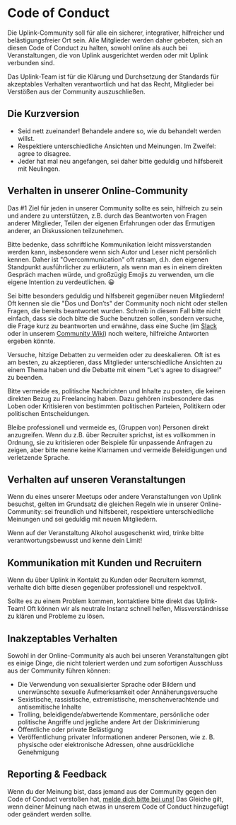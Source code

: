 # Code of Conduct

Die Uplink-Community soll für alle ein sicherer, integrativer, hilfreicher und belästigungsfreier Ort sein. Alle Mitglieder werden daher gebeten, sich an diesen Code of Conduct zu halten, sowohl online als auch bei Veranstaltungen, die von Uplink ausgerichtet werden oder mit Uplink verbunden sind.

Das Uplink-Team ist für die Klärung und Durchsetzung der Standards für akzeptables Verhalten verantwortlich und hat das Recht, Mitglieder bei Verstößen aus der Community auszuschließen.

## Die Kurzversion

* Seid nett zueinander! Behandele andere so, wie du behandelt werden willst.
* Respektiere unterschiedliche Ansichten und Meinungen. Im Zweifel: agree to disagree.
* Jeder hat mal neu angefangen, sei daher bitte geduldig und hilfsbereit mit Neulingen.

## Verhalten in unserer Online-Community

Das #1 Ziel für jeden in unserer Community sollte es sein, hilfreich zu sein und andere zu unterstützen, z.B. durch das Beantworten von Fragen anderer Mitglieder, Teilen der eigenen Erfahrungen oder das Ermutigen anderer, an Diskussionen teilzunehmen.

Bitte bedenke, dass schriftliche Kommunikation leicht missverstanden werden kann, insbesondere wenn sich Autor und Leser nicht persönlich kennen. Daher ist "Overcommunication" oft ratsam, d.h. den eigenen Standpunkt ausführlicher zu erläutern, als wenn man es in einem direkten Gespräch machen würde, und großzügig Emojis zu verwenden, um die eigene Intention zu verdeutlichen. 😀

Sei bitte besonders geduldig und hilfsbereit gegenüber neuen Mitgliedern! Oft kennen sie die "Dos und Don’ts" der Community noch nicht oder stellen Fragen, die bereits beantwortet wurden. Schreib in diesem Fall bitte nicht einfach, dass sie doch bitte die Suche benutzen sollen, sondern versuche, die Frage kurz zu beantworten und erwähne, dass eine Suche (im [Slack](060-community-slack.md) oder in unserem [Community Wiki](180-community-wiki.md)) noch weitere, hilfreiche Antworten ergeben könnte.

Versuche, hitzige Debatten zu vermeiden oder zu deeskalieren. Oft ist es am besten, zu akzeptieren, dass Mitglieder unterschiedliche Ansichten zu einem Thema haben und die Debatte mit einem "Let's agree to disagree!" zu beenden.

Bitte vermeide es, politische Nachrichten und Inhalte zu posten, die keinen direkten Bezug zu Freelancing haben. Dazu gehören insbesondere das Loben oder Kritisieren von bestimmten politischen Parteien, Politikern oder politischen Entscheidungen.

Bleibe professionell und vermeide es, (Gruppen von) Personen direkt anzugreifen. Wenn du z.B. über Recruiter sprichst, ist es vollkommen in Ordnung, sie zu kritisieren oder Beispiele für unpassende Anfragen zu zeigen, aber bitte nenne keine Klarnamen und vermeide Beleidigungen und verletzende Sprache.

## Verhalten auf unseren Veranstaltungen

Wenn du eines unserer Meetups oder andere Veranstaltungen von Uplink besuchst, gelten im Grundsatz die gleichen Regeln wie in unserer Online-Community: sei freundlich und hilfsbereit, respektiere unterschiedliche Meinungen und sei geduldig mit neuen Mitgliedern.

Wenn auf der Veranstaltung Alkohol ausgeschenkt wird, trinke bitte verantwortungsbewusst und kenne dein Limit!

## Kommunikation mit Kunden und Recruitern

Wenn du über Uplink in Kontakt zu Kunden oder Recruitern kommst, verhalte dich bitte diesen gegenüber professionell und respektvoll.

Sollte es zu einem Problem kommen, kontaktiere bitte direkt das Uplink-Team! Oft können wir als neutrale Instanz schnell helfen, Missverständnisse zu klären und Probleme zu lösen.

## Inakzeptables Verhalten

Sowohl in der Online-Community als auch bei unseren Veranstaltungen gibt es einige Dinge, die nicht toleriert werden und zum sofortigen Ausschluss aus der Community führen können:

* Die Verwendung von sexualisierter Sprache oder Bildern und unerwünschte sexuelle Aufmerksamkeit oder Annäherungsversuche
* Sexistische, rassistische, extremistische, menschenverachtende und antisemitische Inhalte
* Trolling, beleidigende/abwertende Kommentare, persönliche oder politische Angriffe und jegliche andere Art der Diskriminierung
* Öffentliche oder private Belästigung
* Veröffentlichung privater Informationen anderer Personen, wie z. B. physische oder elektronische Adressen, ohne ausdrückliche Genehmigung

## Reporting & Feedback

Wenn du der Meinung bist, dass jemand aus der Community gegen den Code of Conduct verstoßen hat, [melde dich bitte bei uns!](mailto:hello@uplink.tech) Das Gleiche gilt, wenn deiner Meinung nach etwas in unserem Code of Conduct hinzugefügt oder geändert werden sollte.
